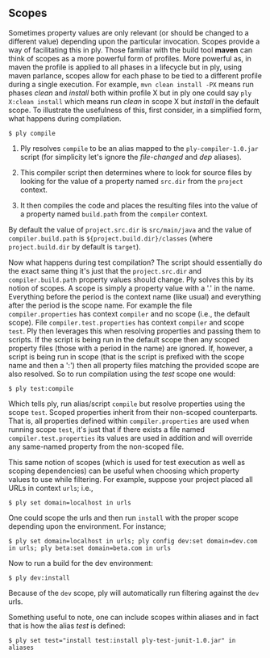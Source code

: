 Scopes
------

Sometimes property values are only relevant (or should be changed to a different value) depending upon the particular invocation.  Scopes provide a way of facilitating this in ply.  Those familiar with the build tool __maven__ can think of scopes as a more powerful form of profiles.  More powerful as, in maven the profile is applied to all phases in a lifecycle but in ply, using maven parlance, scopes allow for each phase to be tied to a different profile during a single execution.  For example, `mvn clean install -PX` means run phases _clean_ and _install_ both within profile X but in ply one could say `ply X:clean install` which means run _clean_ in scope X but _install_ in the default scope.  To illustrate the usefulness of this, first consider, in a simplified form, what happens during compilation. 

    $ ply compile

1) Ply resolves `compile` to be an alias mapped to the `ply-compiler-1.0.jar` script (for simplicity let's ignore the _file-changed_ and _dep_ aliases).  

2) This compiler script then determines where to look for source files by looking for the value of a property named `src.dir` from the `project` context.  

3) It then compiles the code and places the resulting files into the value of a property named `build.path` from the `compiler` context.

By default the value of `project.src.dir` is `src/main/java` and the value of `compiler.build.path` is `${project.build.dir}/classes` (where `project.build.dir` by default is `target`).

Now what happens during test compilation?  The script should essentially do the exact same thing it's just that the `project.src.dir` and `compiler.build.path` property values should change.  Ply solves this by its notion of scopes.  A scope is simply a property value with a '.' in the name.  Everything before the period is the context name (like usual) and everything after the period is the scope name.  For example the file `compiler.properties` has context `compiler` and no scope (i.e., the default scope).  File `compiler.test.properties` has context `compiler` and scope `test`.  Ply then leverages this when resolving properties and passing them to scripts.  If the script is being run in the default scope then any scoped property files (those with a period in the name) are ignored.  If, however, a script is being run in scope (that is the script is prefixed with the scope name and then a ':') then all property files matching the provided scope are also resolved.  So to run compilation using the _test_ scope one would:

    $ ply test:compile 

Which tells ply, run alias/script `compile` but resolve properties using the scope `test`.  Scoped properties inherit from their non-scoped counterparts.  That is, all properties defined within `compiler.properties` are used when running scope `test`, it's just that if there exists a file named `compiler.test.properties` its values are used in addition and will override any same-named property from the non-scoped file. 

This same notion of scopes (which is used for test execution as well as scoping dependencies) can be useful when choosing which property values to use while filtering.  For example, suppose your project placed all URLs in context `urls`; i.e.,

    $ ply set domain=localhost in urls

One could scope the urls and then run `install` with the proper scope depending upon the environment.  For instance;

    $ ply set domain=localhost in urls; ply config dev:set domain=dev.com in urls; ply beta:set domain=beta.com in urls

Now to run a build for the dev environment:

    $ ply dev:install

Because of the `dev` scope, ply will automatically run filtering against the `dev` urls.  

Something useful to note, one can include scopes within aliases and in fact that is how the alias _test_ is defined:

    $ ply set test="install test:install ply-test-junit-1.0.jar" in aliases
